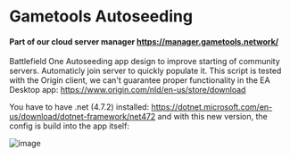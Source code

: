 # Gametools Autoseeding

#### Part of our cloud server manager https://manager.gametools.network/


Battlefield One Autoseeding app design to improve starting of community servers. 
Automaticly join server to quickly populate it. 
This script is tested with the Origin client, we can't guarantee proper functionality in the EA Desktop app: https://www.origin.com/nld/en-us/store/download

You have to have .net (4.7.2) installed: https://dotnet.microsoft.com/en-us/download/dotnet-framework/net472 and with this new version, the config is build into the app itself:

![image](https://user-images.githubusercontent.com/22680656/189766548-70f8df7b-644b-4fe0-b40f-13df99a9b320.png)
